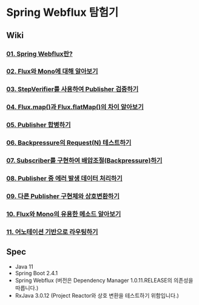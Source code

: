 # Spring Webflux 탐험기

## Wiki
### [01. Spring Webflux란?](https://github.com/technical-learn-room/spring-webflux-learn/wiki/01.-What-is-Spring-Webflux)  
### [02. Flux와 Mono에 대해 알아보기](https://github.com/technical-learn-room/spring-webflux-learn/wiki/02.-How-to-use-Flux-and-Mono)  
### [03. StepVerifier를 사용하여 Publisher 검증하기](https://github.com/technical-learn-room/spring-webflux-learn/wiki/03.-How-to-use-StepVerifier)  
### [04. Flux.map()과 Flux.flatMap()의 차이 알아보기](https://github.com/technical-learn-room/spring-webflux-learn/wiki/04.-What-is-difference-between-map()-and-flatMap())  
### [05. Publisher 합병하기](https://github.com/technical-learn-room/spring-webflux-learn/wiki/05.-How-to-merge-Publishers)  
### [06. Backpressure의 Request(N) 테스트하기](https://github.com/technical-learn-room/spring-webflux-learn/wiki/06.-How-to-test-Request(N))  
### [07. Subscriber를 구현하여 배압조절(Backpressure)하기](https://github.com/technical-learn-room/spring-webflux-learn/wiki/07.-How-to-implement-Backpressure)  
### [08. Publisher 중 에러 발생 데이터 처리하기](https://github.com/technical-learn-room/spring-webflux-learn/wiki/08.-How-to-do-Error-Handling)  
### [09. 다른 Publisher 구현체와 상호변환하기](https://github.com/technical-learn-room/spring-webflux-learn/wiki/09.-How-Project-Reactor-adapts-in-RxJava)  
### [10. Flux와 Mono의 유용한 메소드 알아보기](https://github.com/technical-learn-room/spring-webflux-learn/wiki/10.-How-to-use-useful-methods.)  
### [11. 어노테이션 기반으로 라우팅하기](https://github.com/technical-learn-room/spring-webflux-learn/wiki/11.-How-to-route-based-on-Annotation)  

## Spec
- Java 11
- Spring Boot 2.4.1
- Spring Webflux (버전은 Dependency Manager 1.0.11.RELEASE의 의존성을 따릅니다.)
- RxJava 3.0.12 (Project Reactor와 상호 변환을 테스트하기 위함입니다.)
